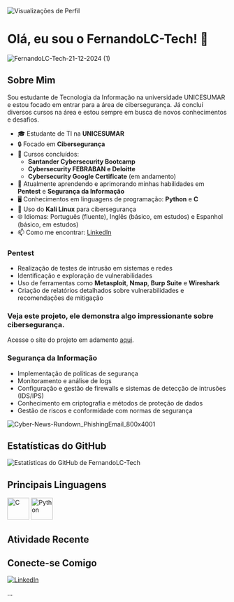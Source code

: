 ![Visualizações de Perfil](https://komarev.com/ghpvc/?username=FernandoLC-Tech&color=blue)
# Olá, eu sou o FernandoLC-Tech! 👋


![FernandoLC-Tech-21-12-2024 (1)](https://github.com/user-attachments/assets/fcf3e8a3-62e8-4573-8a3c-bb541ad98032)



## Sobre Mim
Sou estudante de Tecnologia da Informação na universidade UNICESUMAR e estou focado em entrar para a área de cibersegurança. 
Já concluí diversos cursos na área e estou sempre em busca de novos conhecimentos e desafios.

- 🎓 Estudante de TI na **UNICESUMAR**
- 🔒 Focado em **Cibersegurança**
- 📜 Cursos concluídos:
  - **Santander Cybersecurity Bootcamp**
  - **Cybersecurity FEBRABAN e Deloitte**
  - **Cybersecurity Google Certificate** (em andamento)
- 🌱 Atualmente aprendendo e aprimorando minhas habilidades em **Pentest** e **Segurança da Informação**
- 🖥️ Conhecimentos em linguagens de programação: **Python** e **C**
- 🐧 Uso do **Kali Linux** para cibersegurança
- 🌐 Idiomas: Português (fluente), Inglês (básico, em estudos) e Espanhol (básico, em estudos)
- 📫 Como me encontrar: [LinkedIn](https://www.linkedin.com/in/fernando-de-lima-cosmo)

### Pentest
- Realização de testes de intrusão em sistemas e redes
- Identificação e exploração de vulnerabilidades
- Uso de ferramentas como **Metasploit**, **Nmap**, **Burp Suite** e **Wireshark**
- Criação de relatórios detalhados sobre vulnerabilidades e recomendações de mitigação

### Veja este projeto, ele demonstra algo impressionante sobre cibersegurança. 
Acesse o site do projeto em adamento [aqui](https://fernandolc-tech.github.io/aprendendo-ciberseguran-a/).

### Segurança da Informação
- Implementação de políticas de segurança
- Monitoramento e análise de logs
- Configuração e gestão de firewalls e sistemas de detecção de intrusões (IDS/IPS)
- Conhecimento em criptografia e métodos de proteção de dados
- Gestão de riscos e conformidade com normas de segurança

 ![Cyber-News-Rundown_PhishingEmail_800x4001](https://github.com/user-attachments/assets/aeb7d5b5-e815-486d-8134-1dc14cb5fe1c)

## Estatísticas do GitHub

![Estatísticas do GitHub de FernandoLC-Tech](https://github-readme-stats.vercel.app/api?username=FernandoLC-Tech&show_icons=true&theme=radical)

## Principais Linguagens
<img src="https://cdn.iconscout.com/icon/free/png-256/c-programming-569564.png" alt="C" width="50" height="50"> <img src="https://cdn.iconscout.com/icon/free/png-256/python-3521655-2945099.png" alt="Python" width="50" height="50">

## Atividade Recente

<!--START_SECTION:activity-->


## Conecte-se Comigo

[![LinkedIn](https://img.shields.io/badge/-LinkedIn-blue?style=flat&logo=Linkedin&logoColor=white)](https://www.linkedin.com/in/fernando-de-lima-cosmo)

...
